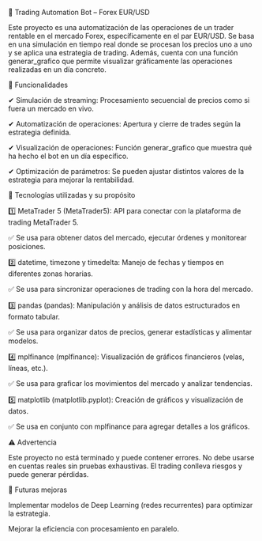 🤖 Trading Automation Bot – Forex EUR/USD

Este proyecto es una automatización de las operaciones de un trader rentable en el mercado Forex, específicamente en el par EUR/USD. Se basa en una simulación en tiempo real donde se procesan los precios uno a uno y se aplica una estrategia de trading. Además, cuenta con una función generar_grafico que permite visualizar gráficamente las operaciones realizadas en un día concreto.

🚀 Funcionalidades

✔ Simulación de streaming: Procesamiento secuencial de precios como si fuera un mercado en vivo.

✔ Automatización de operaciones: Apertura y cierre de trades según la estrategia definida.

✔ Visualización de operaciones: Función generar_grafico que muestra qué ha hecho el bot en un día específico.

✔ Optimización de parámetros: Se pueden ajustar distintos valores de la estrategia para mejorar la rentabilidad.

📌 Tecnologías utilizadas y su propósito

1️⃣ MetaTrader 5 (MetaTrader5): API para conectar con la plataforma de trading MetaTrader 5.

✅ Se usa para obtener datos del mercado, ejecutar órdenes y monitorear posiciones.

2️⃣ datetime, timezone y timedelta: Manejo de fechas y tiempos en diferentes zonas horarias.

✅ Se usa para sincronizar operaciones de trading con la hora del mercado.

3️⃣ pandas (pandas): Manipulación y análisis de datos estructurados en formato tabular.

✅ Se usa para organizar datos de precios, generar estadísticas y alimentar modelos.

4️⃣ mplfinance (mplfinance): Visualización de gráficos financieros (velas, líneas, etc.).

✅ Se usa para graficar los movimientos del mercado y analizar tendencias.

5️⃣ matplotlib (matplotlib.pyplot): Creación de gráficos y visualización de datos.

✅ Se usa en conjunto con mplfinance para agregar detalles a los gráficos.

⚠️ Advertencia

Este proyecto no está terminado y puede contener errores. No debe usarse en cuentas reales sin pruebas exhaustivas. El trading conlleva riesgos y puede generar pérdidas.

🔮 Futuras mejoras

Implementar modelos de Deep Learning (redes recurrentes) para optimizar la estrategia.

Mejorar la eficiencia con procesamiento en paralelo.
